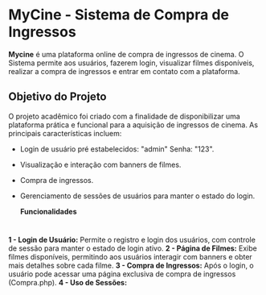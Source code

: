 # MyCine - Sistema de Compra de Ingressos
**Mycine** é uma plataforma online de compra de ingressos de cinema. O Sistema permite aos usuários, fazerem login, visualizar filmes disponíveis, realizar a compra de ingressos e entrar em contato com a plataforma.

## Objetivo do Projeto

O projeto acadêmico foi criado com a finalidade de disponibilizar uma plataforma prática e funcional para a aquisição de ingressos de cinema. As principais características incluem:
* Login de usuário pré estabelecidos: "admin" Senha: "123".
* Visualização e interação com banners de filmes.
* Compra de ingressos.
* Gerenciamento de sessões de usuários para manter o estado do login.

  **Funcionalidades**
  #
**1 - Login de Usuário:**
  Permite o registro e login dos usuários, com controle de sessão para manter o estado de login ativo.
**2 - Página de Filmes:**
  Exibe filmes disponíveis, permitindo aos usuários interagir com banners e obter mais detalhes sobre cada filme.
**3 - Compra de Ingressos:**
  Após o login, o usuário pode acessar uma página exclusiva de compra de ingressos (Compra.php).
**4 - Uso de Sessões:**



